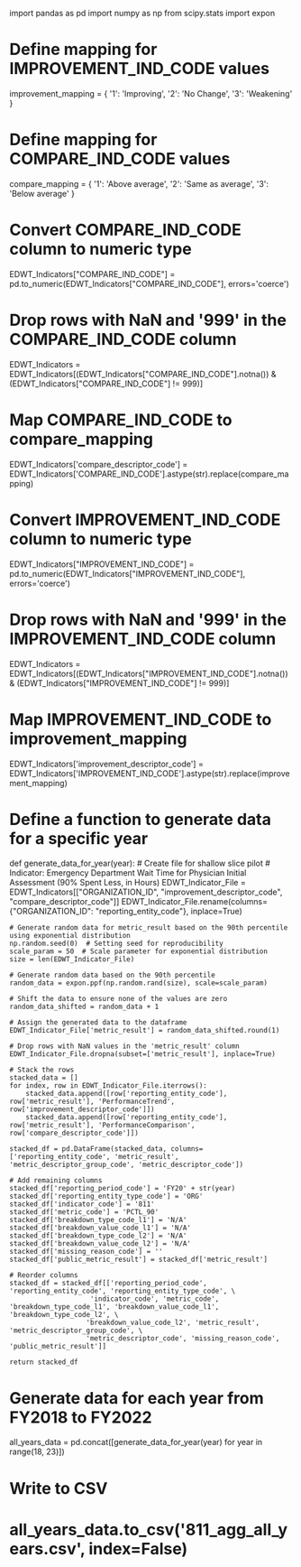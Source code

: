import pandas as pd
import numpy as np
from scipy.stats import expon

# Define mapping for IMPROVEMENT_IND_CODE values
improvement_mapping = {
    '1': 'Improving',
    '2': 'No Change',
    '3': 'Weakening'
}

# Define mapping for COMPARE_IND_CODE values
compare_mapping = {
    '1': 'Above average',
    '2': 'Same as average',
    '3': 'Below average'
}

# Convert COMPARE_IND_CODE column to numeric type
EDWT_Indicators["COMPARE_IND_CODE"] = pd.to_numeric(EDWT_Indicators["COMPARE_IND_CODE"], errors='coerce')

# Drop rows with NaN and '999' in the COMPARE_IND_CODE column
EDWT_Indicators = EDWT_Indicators[(EDWT_Indicators["COMPARE_IND_CODE"].notna()) & (EDWT_Indicators["COMPARE_IND_CODE"] != 999)]

# Map COMPARE_IND_CODE to compare_mapping
EDWT_Indicators['compare_descriptor_code'] = EDWT_Indicators['COMPARE_IND_CODE'].astype(str).replace(compare_mapping)

# Convert IMPROVEMENT_IND_CODE column to numeric type
EDWT_Indicators["IMPROVEMENT_IND_CODE"] = pd.to_numeric(EDWT_Indicators["IMPROVEMENT_IND_CODE"], errors='coerce')

# Drop rows with NaN and '999' in the IMPROVEMENT_IND_CODE column
EDWT_Indicators = EDWT_Indicators[(EDWT_Indicators["IMPROVEMENT_IND_CODE"].notna()) & (EDWT_Indicators["IMPROVEMENT_IND_CODE"] != 999)]

# Map IMPROVEMENT_IND_CODE to improvement_mapping
EDWT_Indicators['improvement_descriptor_code'] = EDWT_Indicators['IMPROVEMENT_IND_CODE'].astype(str).replace(improvement_mapping)

# Define a function to generate data for a specific year
def generate_data_for_year(year):
    # Create file for shallow slice pilot
    # Indicator: Emergency Department Wait Time for Physician Initial Assessment (90% Spent Less, in Hours)
    EDWT_Indicator_File = EDWT_Indicators[["ORGANIZATION_ID", "improvement_descriptor_code", "compare_descriptor_code"]]
    EDWT_Indicator_File.rename(columns={"ORGANIZATION_ID": "reporting_entity_code"}, inplace=True)

    # Generate random data for metric_result based on the 90th percentile using exponential distribution
    np.random.seed(0)  # Setting seed for reproducibility
    scale_param = 50  # Scale parameter for exponential distribution
    size = len(EDWT_Indicator_File)

    # Generate random data based on the 90th percentile
    random_data = expon.ppf(np.random.rand(size), scale=scale_param)

    # Shift the data to ensure none of the values are zero
    random_data_shifted = random_data + 1

    # Assign the generated data to the dataframe
    EDWT_Indicator_File['metric_result'] = random_data_shifted.round(1)

    # Drop rows with NaN values in the 'metric_result' column
    EDWT_Indicator_File.dropna(subset=['metric_result'], inplace=True)

    # Stack the rows
    stacked_data = []
    for index, row in EDWT_Indicator_File.iterrows():
        stacked_data.append([row['reporting_entity_code'], row['metric_result'], 'PerformanceTrend', row['improvement_descriptor_code']])
        stacked_data.append([row['reporting_entity_code'], row['metric_result'], 'PerformanceComparison', row['compare_descriptor_code']])

    stacked_df = pd.DataFrame(stacked_data, columns=['reporting_entity_code', 'metric_result', 'metric_descriptor_group_code', 'metric_descriptor_code'])

    # Add remaining columns
    stacked_df['reporting_period_code'] = 'FY20' + str(year)
    stacked_df['reporting_entity_type_code'] = 'ORG'
    stacked_df['indicator_code'] = '811'
    stacked_df['metric_code'] = 'PCTL_90'
    stacked_df['breakdown_type_code_l1'] = 'N/A'
    stacked_df['breakdown_value_code_l1'] = 'N/A'
    stacked_df['breakdown_type_code_l2'] = 'N/A'
    stacked_df['breakdown_value_code_l2'] = 'N/A'
    stacked_df['missing_reason_code'] = ''
    stacked_df['public_metric_result'] = stacked_df['metric_result']

    # Reorder columns
    stacked_df = stacked_df[['reporting_period_code', 'reporting_entity_code', 'reporting_entity_type_code', \
                        'indicator_code', 'metric_code', 'breakdown_type_code_l1', 'breakdown_value_code_l1', 'breakdown_type_code_l2', \
                       'breakdown_value_code_l2', 'metric_result', 'metric_descriptor_group_code', \
                       'metric_descriptor_code', 'missing_reason_code', 'public_metric_result']]

    return stacked_df

# Generate data for each year from FY2018 to FY2022
all_years_data = pd.concat([generate_data_for_year(year) for year in range(18, 23)])

# Write to CSV
# all_years_data.to_csv('811_agg_all_years.csv', index=False)
